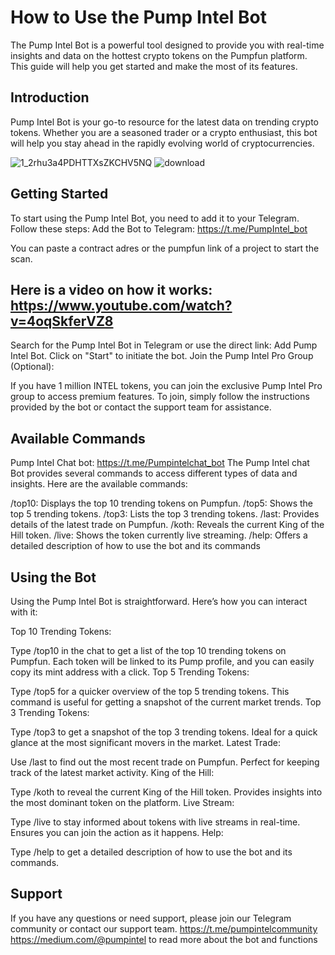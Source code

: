 # How to Use the Pump Intel Bot

The Pump Intel Bot is a powerful tool designed to provide you with real-time insights and data on the hottest crypto tokens on the Pumpfun platform. This guide will help you get started and make the most of its features.

## Introduction
Pump Intel Bot is your go-to resource for the latest data on trending crypto tokens. Whether you are a seasoned trader or a crypto enthusiast, this bot will help you stay ahead in the rapidly evolving world of cryptocurrencies.

![1_2rhu3a4PDHTTXsZKCHV5NQ](https://github.com/pumpintel/Pump-Intel/assets/173568339/e6e1e3f9-5e1d-4301-98c2-113639dfc134)
![download](https://github.com/pumpintel/Pump-Intel/assets/173568339/e804feda-2ec0-45a6-82e1-011c1c956e4c)

## Getting Started
To start using the Pump Intel Bot, you need to add it to your Telegram. Follow these steps:
Add the Bot to Telegram: https://t.me/PumpIntel_bot

You can paste a contract adres or the pumpfun link of a project to start the scan.

## Here is a video on how it works: https://www.youtube.com/watch?v=4oqSkferVZ8

Search for the Pump Intel Bot in Telegram or use the direct link: Add Pump Intel Bot.
Click on "Start" to initiate the bot.
Join the Pump Intel Pro Group (Optional):

If you have 1 million INTEL tokens, you can join the exclusive Pump Intel Pro group to access premium features.
To join, simply follow the instructions provided by the bot or contact the support team for assistance.

## Available Commands

Pump Intel Chat bot: https://t.me/Pumpintelchat_bot
The Pump Intel chat Bot provides several commands to access different types of data and insights. Here are the available commands:

/top10: Displays the top 10 trending tokens on Pumpfun.
/top5: Shows the top 5 trending tokens.
/top3: Lists the top 3 trending tokens.
/last: Provides details of the latest trade on Pumpfun.
/koth: Reveals the current King of the Hill token.
/live: Shows the token currently live streaming.
/help: Offers a detailed description of how to use the bot and its commands

## Using the Bot
Using the Pump Intel Bot is straightforward. Here’s how you can interact with it:

Top 10 Trending Tokens:

Type /top10 in the chat to get a list of the top 10 trending tokens on Pumpfun.
Each token will be linked to its Pump profile, and you can easily copy its mint address with a click.
Top 5 Trending Tokens:

Type /top5 for a quicker overview of the top 5 trending tokens.
This command is useful for getting a snapshot of the current market trends.
Top 3 Trending Tokens:

Type /top3 to get a snapshot of the top 3 trending tokens.
Ideal for a quick glance at the most significant movers in the market.
Latest Trade:

Use /last to find out the most recent trade on Pumpfun.
Perfect for keeping track of the latest market activity.
King of the Hill:

Type /koth to reveal the current King of the Hill token.
Provides insights into the most dominant token on the platform.
Live Stream:

Type /live to stay informed about tokens with live streams in real-time.
Ensures you can join the action as it happens.
Help:

Type /help to get a detailed description of how to use the bot and its commands.

## Support
If you have any questions or need support, please join our Telegram community or contact our support team. https://t.me/pumpintelcommunity
https://medium.com/@pumpintel to read more about the bot and functions 
